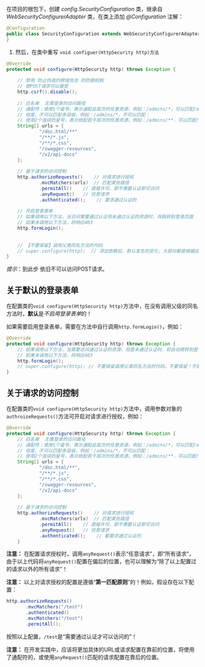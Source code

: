 
在项目的根包下，创建 *config.SecurityConfiguration* 类，继承自 *WebSecurityConfigurerAdapter* 类，在类上添加 *@Configuration* 注解：
```java
@Configuration  
public class SecurityConfiguration extends WebSecurityConfigurerAdapter {  
}
```

1. 然后，在类中重写 `void configuer(HttpSecurity http)方法`
```java
@Override  
protected void configure(HttpSecurity http) throws Exception {
	
	// 禁用 防止伪造的跨域攻击 的防御机制  
	// 使POST请求可以接受  
	http.csrf().disable();
	
    // 白名单  无需登录的访问路径  
	// 通配符：使用1个星号，表示通配此层次的任意资源，例如：/admins/*，可以匹配/admins/add-new、/admins/delete  
	// 但是，不可以匹配多层级，例如：/admins/*，不可以匹配：  
	// 使用2个连续的星号，表示统配若干层次的任意资源。例如：/admins/**，可以匹配/admins/delete、/admins/9527/delete
    String[] urls = {  
            "/doc.html/**"
            "/**/*.js",  
			"/**/*.css",  
			"/swagger-resources",  
			"/v2/api-docs"
    };  
  
    // 基于请求的访问控制  
    http.authorizeRequests()    // 对请求进行授权  
            .mvcMatchers(urls)  // 匹配某些路径  
            .permitAll()    // 直接许可，即不需要认证即可访问  
            .anyRequest()   // 任意请求  
            .authenticated();    // 要求通过认证的  
  
	// 开启登录表单
    // 如果调用以下方法，当访问需要通过认证但未通过认证的资源时，将跳转到登录页面  
    // 如果未调用以下方法，将响应403  
    http.formLogin();  
  
  
    // 【不要保留】调用父类同名方法的代码  
    // super.configure(http);  // 添加依赖后，默认发生的变化，大部分都是根据这行代码。删掉！  
}
```

*提示*：到此步 依旧不可以访问POST请求。


## 关于默认的登录表单  
  
在配置类的`void configure(HttpSecurity http)`方法中，在没有调用父级的同名方法时，**默认**是*不启用登录表单*的！  
  
如果需要启用登录表单，需要在方法中自行调用`http.formLogin()`，例如：  
```java  
@Override  
protected void configure(HttpSecurity http) throws Exception {  
    // 如果调用以下方法，当需要访问通过认证的资源，但是未通过认证时，将自动跳转到登录页面  
    // 如果未调用以下方法，将响应403  
    http.formLogin();  
    // super.configure(http); // 不要保留调用父类同名方法的代码，不要保留！不要保留！不要保留！  
}  
```


## 关于请求的访问控制  
  
在配置类的`void configure(HttpSecurity http)`方法中，调用参数对象的`authroizeRequests()`方法可开启对请求进行授权，例如：  
```java  
@Override  
protected void configure(HttpSecurity http) throws Exception {  
	// 白名单  无需登录的访问路径  
	// 通配符：使用1个星号，表示通配此层次的任意资源，例如：/admins/*，可以匹配/admins/add-new、/admins/delete  
	// 但是，不可以匹配多层级，例如：/admins/*，不可以匹配：  
	// 使用2个连续的星号，表示统配若干层次的任意资源。例如：/admins/**，可以匹配/admins/delete、/admins/9527/delete  
	String[] urls = {  
	        "/doc.html/**",  
	        "/**/*.js",  
	        "/**/*.css",  
	        "/swagger-resources",  
	        "/v2/api-docs"  
	};  
	  
	// 基于请求的访问控制  
	http.authorizeRequests()    // 对请求进行授权  
	        .mvcMatchers(urls)  // 匹配某些路径  
	        .permitAll()    // 直接许可，即不需要认证即可访问  
	        .anyRequest()   // 任意请求  
	        .authenticated();    // 都要求通过认证的 
	}  
```  

**注意：** 在配置请求授权时，调用`anyRequest()`表示“任意请求”，即“所有请求”，由于以上代码将`anyRequest()`配置在偏后的位置，也可以理解为“除了以上配置过的请求以外的所有请求”！

**注意：** 以上对请求授权的配置是遵循“**第一匹配原则**”的！例如，假设存在以下配置：  
```java
http.authorizeRequests()
       .mvcMatchers("/test")
       .authenticated()
       .mvcMatchers("/test")
       .permitAll();
```
按照以上配置，`/test`是“需要通过认证才可以访问的”！  
  
**注意：** 在开发实践中，应该将更加具体的URL或请求配置在靠前的位置，将使用了通配符的，或使用`anyRequest()`匹配的请求配置在靠后的位置。
